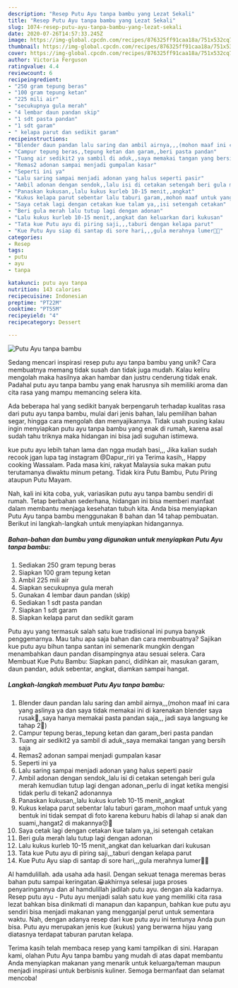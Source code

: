```yaml
---
description: "Resep Putu Ayu tanpa bambu yang Lezat Sekali"
title: "Resep Putu Ayu tanpa bambu yang Lezat Sekali"
slug: 1074-resep-putu-ayu-tanpa-bambu-yang-lezat-sekali
date: 2020-07-26T14:57:33.245Z
image: https://img-global.cpcdn.com/recipes/876325ff91caa18a/751x532cq70/putu-ayu-tanpa-bambu-foto-resep-utama.jpg
thumbnail: https://img-global.cpcdn.com/recipes/876325ff91caa18a/751x532cq70/putu-ayu-tanpa-bambu-foto-resep-utama.jpg
cover: https://img-global.cpcdn.com/recipes/876325ff91caa18a/751x532cq70/putu-ayu-tanpa-bambu-foto-resep-utama.jpg
author: Victoria Ferguson
ratingvalue: 4.4
reviewcount: 6
recipeingredient:
- "250 gram tepung beras"
- "100 gram tepung ketan"
- "225 mili air"
- "secukupnya gula merah"
- "4 lembar daun pandan skip"
- "1 sdt pasta pandan"
- "1 sdt garam"
- " kelapa parut dan sedikit garam"
recipeinstructions:
- "Blender daun pandan lalu saring dan ambil airnya,,,(mohon maaf ini cara yang aslinya ya dan saya tidak memakai ini di karenakan blender saya rusak🤭,,saya hanya memakai pasta pandan saja,,, jadi saya langsung ke tahap 2🙏)"
- "Campur tepung beras,,tepung ketan dan garam,,beri pasta pandan"
- "Tuang air sedikit2 ya sambil di aduk,,saya memakai tangan yang bersih saja"
- "Remas2 adonan sampai menjadi gumpalan kasar"
- "Seperti ini ya"
- "Lalu saring sampai menjadi adonan yang halus seperti pasir"
- "Ambil adonan dengan sendok,,lalu isi di cetakan setengah beri gula merah kemudian tutup lagi dengan adonan,,perlu di ingat ketika mengisi tidak perlu di tekan2 adonannya"
- "Panaskan kukusan,,lalu kukus kurleb 10-15 menit,,angkat"
- "Kukus kelapa parut sebentar lalu taburi garam,,mohon maaf untuk yang bentuk ini tidak sempat di foto karena keburu habis di lahap si anak dan suami,,hangat2 di makannya😚🤭"
- "Saya cetak lagi dengan cetakan kue talam ya,,isi setengah cetakan"
- "Beri gula merah lalu tutup lagi dengan adonan"
- "Lalu kukus kurleb 10-15 menit,,angkat dan keluarkan dari kukusan"
- "Tata kue Putu ayu di piring saji,,,taburi dengan kelapa parut"
- "Kue Putu Ayu siap di santap di sore hari,,,gula merahnya lumer🤤😍"
categories:
- Resep
tags:
- putu
- ayu
- tanpa

katakunci: putu ayu tanpa 
nutrition: 143 calories
recipecuisine: Indonesian
preptime: "PT22M"
cooktime: "PT55M"
recipeyield: "4"
recipecategory: Dessert

---
```



![Putu Ayu tanpa bambu](https://img-global.cpcdn.com/recipes/876325ff91caa18a/751x532cq70/putu-ayu-tanpa-bambu-foto-resep-utama.jpg)

Sedang mencari inspirasi resep putu ayu tanpa bambu yang unik? Cara membuatnya memang tidak susah dan tidak juga mudah. Kalau keliru mengolah maka hasilnya akan hambar dan justru cenderung tidak enak. Padahal putu ayu tanpa bambu yang enak harusnya sih memiliki aroma dan cita rasa yang mampu memancing selera kita.

Ada beberapa hal yang sedikit banyak berpengaruh terhadap kualitas rasa dari putu ayu tanpa bambu, mulai dari jenis bahan, lalu pemilihan bahan segar, hingga cara mengolah dan menyajikannya. Tidak usah pusing kalau ingin menyiapkan putu ayu tanpa bambu yang enak di rumah, karena asal sudah tahu triknya maka hidangan ini bisa jadi suguhan istimewa.

kue putu ayu lebih tahan lama dan ngga mudah basi,,, Jika kalian sudah recook jgan lupa tag instagram @Dapur_riri ya Terima kasih,, Happy cooking Wassalam. Pada masa kini, rakyat Malaysia suka makan putu terutamanya diwaktu minum petang. Tidak kira Putu Bambu, Putu Piring ataupun Putu Mayam.


Nah, kali ini kita coba, yuk, variasikan putu ayu tanpa bambu sendiri di rumah. Tetap berbahan sederhana, hidangan ini bisa memberi manfaat dalam membantu menjaga kesehatan tubuh kita. Anda bisa menyiapkan Putu Ayu tanpa bambu menggunakan 8 bahan dan 14 tahap pembuatan. Berikut ini langkah-langkah untuk menyiapkan hidangannya.

<!--inarticleads1-->

##### Bahan-bahan dan bumbu yang digunakan untuk menyiapkan Putu Ayu tanpa bambu:

1. Sediakan 250 gram tepung beras
1. Siapkan 100 gram tepung ketan
1. Ambil 225 mili air
1. Siapkan secukupnya gula merah
1. Gunakan 4 lembar daun pandan (skip)
1. Sediakan 1 sdt pasta pandan
1. Siapkan 1 sdt garam
1. Siapkan  kelapa parut dan sedikit garam


Putu ayu yang termasuk salah satu kue tradisional ini punya banyak penggemarnya. Mau tahu apa saja bahan dan cara membuatnya? Sajikan kue putu ayu bihun tanpa santan ini semenarik mungkin dengan menambahkan daun pandan disampingnya atau sesuai selera. Cara Membuat Kue Putu Bambu: Siapkan panci, didihkan air, masukan garam, daun pandan, aduk sebentar, angkat, diamkan sampai hangat. 

<!--inarticleads2-->

##### Langkah-langkah membuat Putu Ayu tanpa bambu:

1. Blender daun pandan lalu saring dan ambil airnya,,,(mohon maaf ini cara yang aslinya ya dan saya tidak memakai ini di karenakan blender saya rusak🤭,,saya hanya memakai pasta pandan saja,,, jadi saya langsung ke tahap 2🙏)
1. Campur tepung beras,,tepung ketan dan garam,,beri pasta pandan
1. Tuang air sedikit2 ya sambil di aduk,,saya memakai tangan yang bersih saja
1. Remas2 adonan sampai menjadi gumpalan kasar
1. Seperti ini ya
1. Lalu saring sampai menjadi adonan yang halus seperti pasir
1. Ambil adonan dengan sendok,,lalu isi di cetakan setengah beri gula merah kemudian tutup lagi dengan adonan,,perlu di ingat ketika mengisi tidak perlu di tekan2 adonannya
1. Panaskan kukusan,,lalu kukus kurleb 10-15 menit,,angkat
1. Kukus kelapa parut sebentar lalu taburi garam,,mohon maaf untuk yang bentuk ini tidak sempat di foto karena keburu habis di lahap si anak dan suami,,hangat2 di makannya😚🤭
1. Saya cetak lagi dengan cetakan kue talam ya,,isi setengah cetakan
1. Beri gula merah lalu tutup lagi dengan adonan
1. Lalu kukus kurleb 10-15 menit,,angkat dan keluarkan dari kukusan
1. Tata kue Putu ayu di piring saji,,,taburi dengan kelapa parut
1. Kue Putu Ayu siap di santap di sore hari,,,gula merahnya lumer🤤😍


Al hamdulillah. ada usaha ada hasil. Dengan sekuat tenaga meremas beras bahan putu sampai keringatan.😀akhirnya selesai juga proses penyaringannya dan al hamdulillah jadilah putu ayu. dengan ala kadarnya. Resep putu ayu - Putu ayu menjadi salah satu kue yang memiliki cita rasa lezat bahkan bisa dinikmati di manapun dan kapanpun, bahkan kue putu ayu sendiri bisa menjadi makanan yang mengganjal perut untuk sementara waktu. Nah, dengan adanya resep dari kue putu ayu ini tentunya Anda pun bisa. Putu ayu merupakan jenis kue (kukus) yang berwarna hijau yang diatasnya terdapat taburan parutan kelapa. 

Terima kasih telah membaca resep yang kami tampilkan di sini. Harapan kami, olahan Putu Ayu tanpa bambu yang mudah di atas dapat membantu Anda menyiapkan makanan yang menarik untuk keluarga/teman maupun menjadi inspirasi untuk berbisnis kuliner. Semoga bermanfaat dan selamat mencoba!
